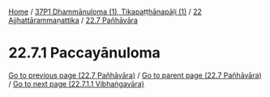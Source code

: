 
[Home](/) / [37P1 Dhammānuloma (1), Tikapaṭṭhānapāḷi (1)](../../../37P1.md) / [22 Ajjhattārammaṇattika](../../22.md) / [22.7 Pañhāvāra](../22.7.md)

# 22.7.1 Paccayānuloma


[Go to previous page (22.7 Pañhāvāra)](../22.7.md) / [Go to parent page (22.7 Pañhāvāra)](../22.7.md) / [Go to next page (22.7.1.1 Vibhaṅgavāra)](22.7.1/22.7.1.1.md)


